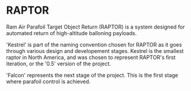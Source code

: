 # RAPTOR
Ram Air Parafoil Target Object Return (RAPTOR) is a system designed for automated return of high-altitude balloning payloads. 

'Kestrel' is part of the naming convention chosen for RAPTOR as it goes through various design and developement stages. Kestrel is the smallest raptor in North America, and was chosen to represent RAPTOR's first iteration, or the '0.5' version of the project.

'Falcon' represents the next stage of the project. This is the first stage where parafoil control is achieved.
